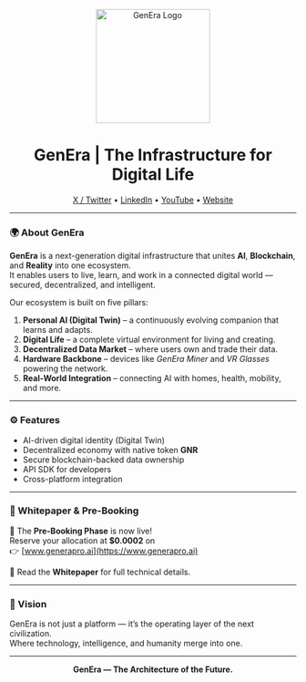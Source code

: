 <p align="center">
  <img src="https://ibb.co/NgmQ3hZb" width="200" alt="GenEra Logo"/>
</p>

<h1 align="center">GenEra | The Infrastructure for Digital Life</h1>

<p align="center">
  <a href="https://x.com/GenEraOfficial">X / Twitter</a> •
  <a href="https://www.linkedin.com/company/genera">LinkedIn</a> •
  <a href="https://www.youtube.com/@GenEraOfficial">YouTube</a> •
  <a href="https://www.generapro.ai">Website</a>
</p>

---

### 🌍 About GenEra
**GenEra** is a next-generation digital infrastructure that unites **AI**, **Blockchain**, and **Reality** into one ecosystem.  
It enables users to live, learn, and work in a connected digital world — secured, decentralized, and intelligent.

Our ecosystem is built on five pillars:
1. **Personal AI (Digital Twin)** – a continuously evolving companion that learns and adapts.
2. **Digital Life** – a complete virtual environment for living and creating.
3. **Decentralized Data Market** – where users own and trade their data.
4. **Hardware Backbone** – devices like *GenEra Miner* and *VR Glasses* powering the network.
5. **Real-World Integration** – connecting AI with homes, health, mobility, and more.

---

### ⚙️ Features
- AI-driven digital identity (Digital Twin)
- Decentralized economy with native token **GNR**
- Secure blockchain-backed data ownership
- API SDK for developers
- Cross-platform integration

---

### 📜 Whitepaper & Pre-Booking
🚀 The **Pre-Booking Phase** is now live!  
Reserve your allocation at **$0.0002** on  
👉 [www.generapro.ai](https://www.generapro.ai)

📄 Read the **Whitepaper** for full technical details.

---

### 🧠 Vision
GenEra is not just a platform — it’s the operating layer of the next civilization.  
Where technology, intelligence, and humanity merge into one.

---

<p align="center"><b>GenEra — The Architecture of the Future.</b></p>